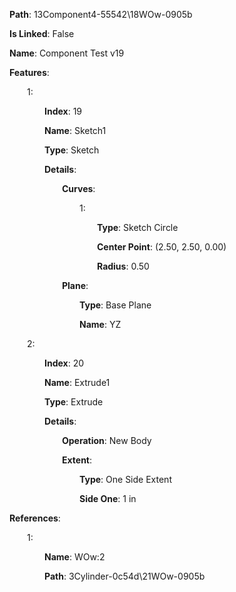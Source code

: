 **Path**: 13Component4-55542\18WOw-0905b

**Is Linked**: False

**Name**: Component Test v19

**Features**:

&emsp;&emsp;1:

&emsp;&emsp;&emsp;&emsp;**Index**: 19

&emsp;&emsp;&emsp;&emsp;**Name**: Sketch1

&emsp;&emsp;&emsp;&emsp;**Type**: Sketch

&emsp;&emsp;&emsp;&emsp;**Details**:

&emsp;&emsp;&emsp;&emsp;&emsp;&emsp;**Curves**:

&emsp;&emsp;&emsp;&emsp;&emsp;&emsp;&emsp;&emsp;1:

&emsp;&emsp;&emsp;&emsp;&emsp;&emsp;&emsp;&emsp;&emsp;&emsp;**Type**: Sketch Circle

&emsp;&emsp;&emsp;&emsp;&emsp;&emsp;&emsp;&emsp;&emsp;&emsp;**Center Point**: (2.50, 2.50, 0.00)

&emsp;&emsp;&emsp;&emsp;&emsp;&emsp;&emsp;&emsp;&emsp;&emsp;**Radius**: 0.50

&emsp;&emsp;&emsp;&emsp;&emsp;&emsp;**Plane**:

&emsp;&emsp;&emsp;&emsp;&emsp;&emsp;&emsp;&emsp;**Type**: Base Plane

&emsp;&emsp;&emsp;&emsp;&emsp;&emsp;&emsp;&emsp;**Name**: YZ

&emsp;&emsp;2:

&emsp;&emsp;&emsp;&emsp;**Index**: 20

&emsp;&emsp;&emsp;&emsp;**Name**: Extrude1

&emsp;&emsp;&emsp;&emsp;**Type**: Extrude

&emsp;&emsp;&emsp;&emsp;**Details**:

&emsp;&emsp;&emsp;&emsp;&emsp;&emsp;**Operation**: New Body

&emsp;&emsp;&emsp;&emsp;&emsp;&emsp;**Extent**:

&emsp;&emsp;&emsp;&emsp;&emsp;&emsp;&emsp;&emsp;**Type**: One Side Extent

&emsp;&emsp;&emsp;&emsp;&emsp;&emsp;&emsp;&emsp;**Side One**: 1 in

**References**:

&emsp;&emsp;1:

&emsp;&emsp;&emsp;&emsp;**Name**: WOw:2

&emsp;&emsp;&emsp;&emsp;**Path**: 3Cylinder-0c54d\21WOw-0905b

